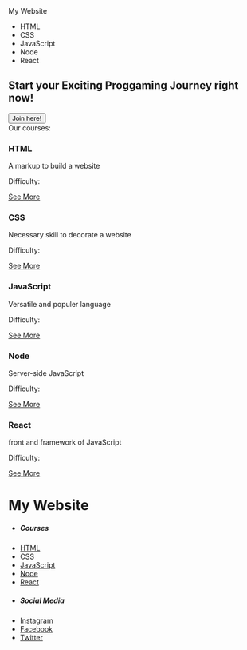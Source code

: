 <html>
    <head>
        <meta charset="utf-8">
        <link rel="stylesheet" href="notion1.css">
        <link rel="stylesheet" href="notion1.responsive.css">
        <link rel="stylesheet" href="https://fontawesome.com/v5.15/icons?d=gallery&p=2">
    </head>
    <body>
        <div class="header">
            <div class="header-logo">My Website</div>
            <div class="header-list">
                <ul>
                    <li>HTML</li>
                    <li>CSS</li>
                    <li>JavaScript</li>
                    <li>Node</li>
                    <li>React</li>
                </ul>
            </div>
        </div>
        <div class="top-wrapper">
            <div class="container">
                <h2>Start your Exciting Proggaming Journey right now!</h2>
                <input class="join-submit" type="submit" value="Join here!">
            </div>
        </div>
        <div class="lessons">Our courses:</div>
        <div class="lesson-wrapper">
            <div class="lesson-a">
                <h3>HTML</h3>
                <p>A markup to build a website</p>
                <p>Difficulty: <i class="far fa-star" aria-hiden="true"></i></p>
                <a href="#">See More <i class="fa fa-long-arrow-alt-right" aria-hiden="true"></i></a>
            </div>
            <div class="lesson-b">
                <h3>CSS</h3>
                <p>Necessary skill to decorate a website</p>
                <p>Difficulty: <i class="far fa-star" aria-hiden="true"></i></p>
                <a href="#">See More <i class="fa fa-long-arrow-alt-right" aria-hiden="true"></i></a>
            </div>
            <div class="lesson-c">
                <h3>JavaScript</h3>
                <p>Versatile and populer language</p>
                <p>Difficulty: <i class="far fa-star" aria-hiden="true"></i></p>
                <a href="#">See More <i class="fa fa-long-arrow-alt-right" aria-hiden="true"></i></a>
            </div>
            <div class="lesson-d">
                <h3>Node</h3>
                <p>Server-side JavaScript</p>
                <p>Difficulty: <i class="far fa-star" aria-hiden="true"></i></p>
                <a href="#">See More <i class="fa fa-long-arrow-alt-right" aria-hiden="true"></i></a>
            </div>
            <div class="lesson-e">
                <h3>React</h3>
                <p>front and framework of JavaScript</p>
                <p>Difficulty: <i class="far fa-star" aria-hiden="true"></i></p>
                <a href="#">See More <i class="fa fa-long-arrow-alt-right" aria-hiden="true"></i></a>
            </div>
        </div>
        <div class="footer">
            <div class="footer one">
                <h1>My Website</h1>
            </div>
            <div class="footer two">
                <ul>
                    <li>
                        <h5>Courses</h5>
                    </li>
                    <li>
                        <a href="#">HTML</a>
                    </li>
                    <li>
                        <a href="#">CSS</a>
                    </li>
                    <li>
                        <a href="#">JavaScript</a>
                    </li>
                    <li>
                        <a href="#">Node</a>
                    </li>
                    <li>
                        <a href="#">React</a>
                    </li>
                </ul>
            </div>
            <div class="footer three">
                <ul>
                    <li>
                        <h5>Social Media</h5>
                    </li>
                    <li>
                        <a href="#">Instagram</a>
                    </li>
                    <li>
                        <a href="#">Facebook</a>
                    </li>
                    <li>
                        <a href="#">Twitter</a>
                    </li>
                </ul>
            </div>
        </div>
    </body>
</html>
